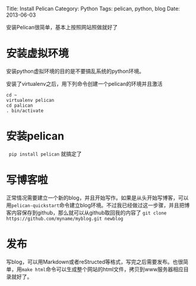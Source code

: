 Title: Install Pelican
Category: Python
Tags: pelican, python, blog
Date: 2013-06-03

安装Pelican很简单，基本上按照网站照做就好了

安装虚拟环境
==========
安装python虚拟环境的目的是不要搞乱系统的python环境。

安装了virtualenv之后，用下列命令创建一个pelican的环境并且激活

```
cd ~
virtualenv pelican
cd palican
. bin/activate
```

安装pelican
===========
``` pip install pelican``` 就搞定了 

写博客啦
=======
正常情况需要建立一个新的blog，并且开始写作。如果是从头开始写博客，可以用```pelican-quickstart```命令建立blog环境。不过我已经做过这一步骤，并且把博客内容保存到github，那么就可以从github取回我的内容了
```git clone https://github.com/myname/myblog.git newblog```

发布
====
写blog，可以用Markdown或者reStructed等格式，写完之后需要发布。也很简单，用```make html```命令可以生成整个网站的html文件，拷贝到www服务器相应目录就好了。

